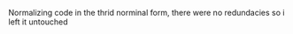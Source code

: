 <p>Normalizing code in the thrid norminal form, there were no redundacies so i left it untouched</p>